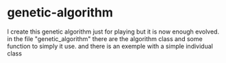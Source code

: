 # genetic-algorithm
I create this genetic algorithm just for playing but it is now enough evolved.
in the file "genetic_algorithm" there are the algorithm class and some function to simply it use. and there is an exemple with a simple individual class
